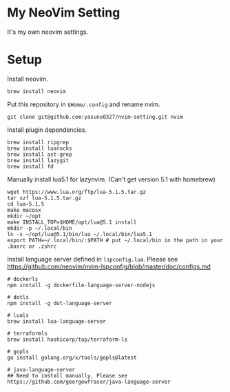 # My NeoVim Setting
It's my own neovim settings.

# Setup
Install neovim.

```
brew install neovim
```

Put this repository in `$Home/.config` and rename nvim.

```
git clone git@github.com:yasuno0327/nvim-setting.git nvim 
```

Install plugin dependencies.
```
brew install ripgrep
brew install luarocks
brew install ast-grep
brew install lazygit
brew install fd
```

Manually install lua5.1 for lazynvim. (Can't get version 5.1 with homebrew)
```
wget https://www.lua.org/ftp/lua-5.1.5.tar.gz
tar xzf lua-5.1.5.tar.gz
cd lua-5.1.5
make macosx
mkdir ~/opt
make INSTALL_TOP=$HOME/opt/lua@5.1 install
mkdir -p ~/.local/bin
ln -s ~/opt/lua@5.1/bin/lua ~/.local/bin/lua5.1
export PATH=~/.local/bin/:$PATH # put ~/.local/bin in the path in your .basrc or .zshrc
```

Install language server defined in `lspconfig.lua`.
Please see https://github.com/neovim/nvim-lspconfig/blob/master/doc/configs.md

```
# dockerls
npm install -g dockerfile-language-server-nodejs

# dotls
npm install -g dot-language-server

# luals
brew install lua-language-server

# terraformls
brew install hashicorp/tap/terraform-ls

# gopls
go install golang.org/x/tools/gopls@latest

# java-language-server
## Need to install manually, Please see https://github.com/georgewfraser/java-language-server 
```
